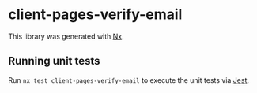 # client-pages-verify-email

This library was generated with [Nx](https://nx.dev).

## Running unit tests

Run `nx test client-pages-verify-email` to execute the unit tests via [Jest](https://jestjs.io).
